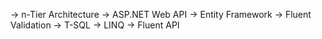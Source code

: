 -> n-Tier Architecture
-> ASP.NET Web API
-> Entity Framework
-> Fluent Validation
-> T-SQL
-> LINQ
-> Fluent API
